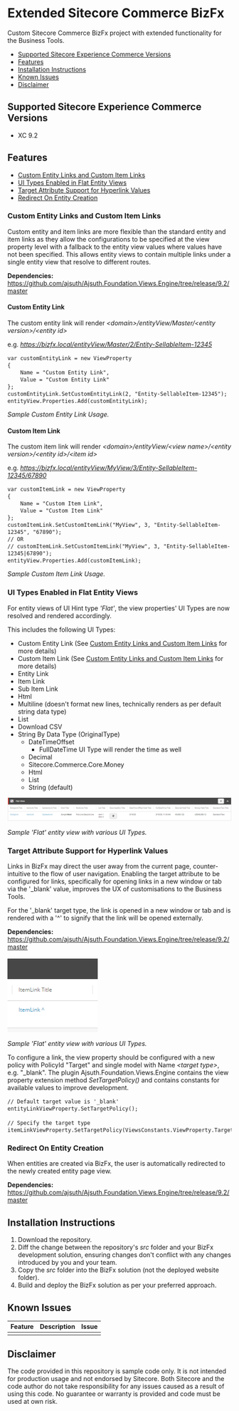 # Extended Sitecore Commerce BizFx
Custom Sitecore Commerce BizFx project with extended functionality for the Business Tools.

- [Supported Sitecore Experience Commerce Versions](#supported-sitecore-experience-commerce-versions)
- [Features](#features)
- [Installation Instructions](#installation-instructions)
- [Known Issues](#known-issues)
- [Disclaimer](#disclaimer)

## Supported Sitecore Experience Commerce Versions
- XC 9.2

## Features
- [Custom Entity Links and Custom Item Links](#custom-entity-links-and-custom-item-links)
- [UI Types Enabled in Flat Entity Views](#ui-types-enabled-in-flat-entity-views)
- [Target Attribute Support for Hyperlink Values](#target-attribute-support-for-hyperlink-values)
- [Redirect On Entity Creation](#redirect-on-entity-creation)

### Custom Entity Links and Custom Item Links
Custom entity and item links are more flexible than the standard entity and item links as they allow the configurations to be specified at the view property level with a fallback to the entity view values where values have not been specified. This allows entity views to contain multiple links under a single entity view that resolve to different routes.

**Dependencies:** https://github.com/ajsuth/Ajsuth.Foundation.Views.Engine/tree/release/9.2/master

#### Custom Entity Link

The custom entity link will render _\<domain\>/entityView/Master/\<entity version\>/\<entity id\>_ 

e.g. _https://bizfx.local/entityView/Master/2/Entity-SellableItem-12345_

```
var customEntityLink = new ViewProperty
{
    Name = "Custom Entity Link",
    Value = "Custom Entity Link"
};
customEntityLink.SetCustomEntityLink(2, "Entity-SellableItem-12345");
entityView.Properties.Add(customEntityLink);
```

_Sample Custom Entity Link Usage._

#### Custom Item Link

The custom item link will render _\<domain\>/entityView/\<view name\>/\<entity version\>/\<entity id\>/\<item id\>_ 

e.g. _https://bizfx.local/entityView/MyView/3/Entity-SellableItem-12345/67890_

```
var customItemLink = new ViewProperty
{
    Name = "Custom Item Link",
    Value = "Custom Item Link"
};
customItemLink.SetCustomItemLink("MyView", 3, "Entity-SellableItem-12345", "67890");
// OR
// customItemLink.SetCustomItemLink("MyView", 3, "Entity-SellableItem-12345|67890");
entityView.Properties.Add(customItemLink);
```

_Sample Custom Item Link Usage._

### UI Types Enabled in Flat Entity Views
For entity views of UI Hint type _'Flat'_, the view properties' UI Types are now resolved and rendered accordingly.

This includes the following UI Types:
- Custom Entity Link (See [Custom Entity Links and Custom Item Links](#custom-entity-links-and-custom-item-links) for more details)
- Custom Item Link (See [Custom Entity Links and Custom Item Links](#custom-entity-links-and-custom-item-links) for more details)
- Entity Link
- Item Link
- Sub Item Link
- Html
- Multiline (doesn't format new lines, technically renders as per default string data type)
- List
- Download CSV
- String By Data Type (OriginalType)
  - DateTimeOffset
    - FullDateTime UI Type will render the time as well
  - Decimal
  - Sitecore.Commerce.Core.Money
  - Html
  - List
  - String (default)

![UI Types rendered in a sample flat entity view](./images/ui-types-in-flat-entity-view.png)

_Sample 'Flat' entity view with various UI Types._

### Target Attribute Support for Hyperlink Values
Links in BizFx may direct the user away from the current page, counter-intuitive to the flow of user navigation. Enabling the target attribute to be configured for links, specifically for opening links in a new window or tab via the '_blank' value, improves the UX of customisations to the Business Tools.

For the '_blank' target type, the link is opened in a new window or tab and is rendered with a '^' to signify that the link will be opened externally.

**Dependencies:** https://github.com/ajsuth/Ajsuth.Foundation.Views.Engine/tree/release/9.2/master

![Blank Target opens link in a new window or tab](./images/blank-target-link.png)

_Sample 'Flat' entity view with various UI Types._

To configure a link, the view property should be configured with a new policy with PolicyId "Target" and single model with Name _\<target type\>_, e.g. "_blank". The plugin Ajsuth.Foundation.Views.Engine contains the view property extension method _SetTargetPolicy()_ and contains constants for available values to improve development.

```
// Default target value is '_blank'
entityLinkViewProperty.SetTargetPolicy();

// Specify the target type
itemLinkViewProperty.SetTargetPolicy(ViewsConstants.ViewProperty.Targets.Self);
```

### Redirect On Entity Creation
When entities are created via BizFx, the user is automatically redirected to the newly created entity page view. 

**Dependencies:** https://github.com/ajsuth/Ajsuth.Foundation.Views.Engine/tree/release/9.2/master

## Installation Instructions
1. Download the repository.
2. Diff the change between the repository's _src_ folder and your BizFx development solution, ensuring changes don't conflict with any changes introduced by you and your team.
3. Copy the _src_ folder into the BizFx solution (not the deployed website folder).
4. Build and deploy the BizFx solution as per your preferred approach.

## Known Issues
| Feature                 | Description | Issue |
| ----------------------- | ----------- | ----- |
|                         |             |       |

## Disclaimer
The code provided in this repository is sample code only. It is not intended for production usage and not endorsed by Sitecore.
Both Sitecore and the code author do not take responsibility for any issues caused as a result of using this code.
No guarantee or warranty is provided and code must be used at own risk.
